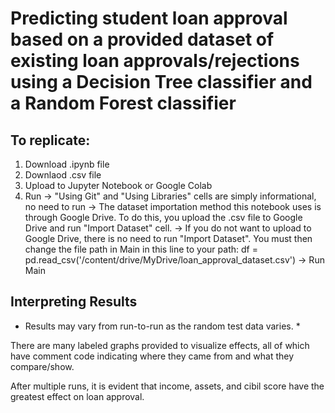 # Predicting student loan approval based on a provided dataset of existing loan approvals/rejections using a Decision Tree classifier and a Random Forest classifier

## To replicate:
1. Download .ipynb file
2. Downlaod .csv file
3. Upload to Jupyter Notebook or Google Colab
4. Run
    -> "Using Git" and "Using Libraries" cells are simply informational, no need to run
    -> The dataset importation method this notebook uses is through Google Drive. To do this, you upload the .csv file to Google Drive and run "Import Dataset" cell.
    -> If you do not want to upload to Google Drive, there is no need to run "Import Dataset". You must then change the file path in Main in this line to your path:
       df = pd.read_csv('/content/drive/MyDrive/loan_approval_dataset.csv')
    -> Run Main

## Interpreting Results

* Results may vary from run-to-run as the random test data varies. *

There are many labeled graphs provided to visualize effects, all of which have comment code indicating where they came from and what they compare/show.

After multiple runs, it is evident that income, assets, and cibil score have the greatest effect on loan approval.
